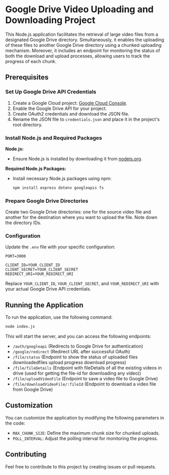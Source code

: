 # Google Drive Video Uploading and Downloading Project

This Node.js application facilitates the retrieval of large video files from a designated Google Drive directory. Simultaneously, it enables the uploading of these files to another Google Drive directory using a chunked uploading mechanism. Moreover, it includes an endpoint for monitoring the status of both the download and upload processes, allowing users to track the progress of each chunk.

## Prerequisites

### Set Up Google Drive API Credentials

1. Create a Google Cloud project: [Google Cloud Console](https://console.cloud.google.com/).
2. Enable the Google Drive API for your project.
3. Create OAuth2 credentials and download the JSON file.
4. Rename the JSON file to `credentials.json` and place it in the project's root directory.

### Install Node.js and Required Packages

**Node.js:**

   - Ensure Node.js is installed by downloading it from [nodejs.org](https://nodejs.org/).

**Required Node.js Packages:**

   - Install necessary Node.js packages using npm:

     ```bash
     npm install express dotenv googleapis fs
     ```

### Prepare Google Drive Directories

Create two Google Drive directories: one for the source video file and another for the destination where you want to upload the file. Note down the directory IDs.

### Configuration

Update the `.env` file with your specific configuration:

```dotenv
PORT=3000

CLIENT_ID=YOUR_CLIENT_ID
CLIENT_SECRET=YOUR_CLIENT_SECRET
REDIRECT_URI=YOUR_REDIRECT_URI
```

Replace `YOUR_CLIENT_ID`, `YOUR_CLIENT_SECRET`, and `YOUR_REDIRECT_URI` with your actual Google Drive API credentials.

## Running the Application

To run the application, use the following command:

```bash
node index.js
```

This will start the server, and you can access the following endpoints:

- `/auth/googleapi` (Redirects to Google Drive for authentication)
- `/google/redirect` (Redirect URL after successful OAuth)
- `/file/status` (Endpoint to show the status of uploaded files downloadedfiles upload progress download progress)
- `/file/fileDetails` (Endpoint with fileDetails of all the existing videos in drive (used for getting the file-id for downloading any video))
- `/file/uploadVideoFile` (Endpoint to save a video file to Google Drive)
- `/file/downloadVideoFile/:fileId` (Endpoint to download a video file from Google Drive)

## Customization

You can customize the application by modifying the following parameters in the code:

- `MAX_CHUNK_SIZE`: Define the maximum chunk size for chunked uploads.
- `POLL_INTERVAL`: Adjust the polling interval for monitoring the progress.

## Contributing

Feel free to contribute to this project by creating issues or pull requests.








